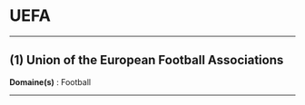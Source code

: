 # UEFA

--------------------

## (1) Union of the European Football Associations

**Domaine(s)** : Football

--------------------